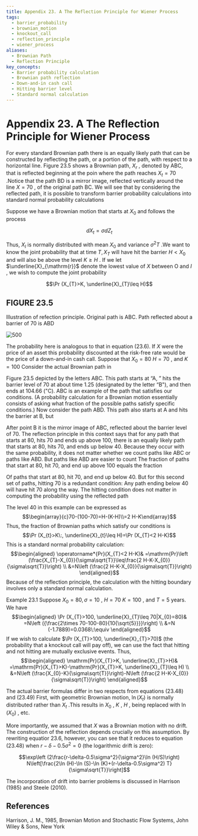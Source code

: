 ```yaml
---
title: Appendix 23. A The Reflection Principle for Wiener Process
tags:
  - barrier_probability
  - brownian_motion
  - knockout_call
  - reflection_principle
  - wiener_process
aliases:
  - Brownian Path
  - Reflection Principle
key_concepts:
  - Barrier probability calculation
  - Brownian path reflection
  - Down-and-in cash call
  - Hitting barrier level
  - Standard normal calculation
---
```


# Appendix 23. A The Reflection Principle for Wiener Process

For every standard Brownian path there is an equally likely path that can be constructed by reflecting the path,  or a portion of the path,  with respect to a horizontal line. Figure 23.5 shows a Brownian path,  $X_{r}$ ,  denoted by ABC,  that is reflected beginning at the poin where the path reaches $X_{t}=70$ .Notice that the path BD is a mirror image,  reflected vertically around the line $X=70$ ,  of the original path BC. We will see that by considering the reflected path,  it is possible to transform barrier probability calculations into standard normal probability calculations

Suppose we have a Brownian motion that starts at $X_{0}$ and follows the process

$$dX_{t}=\sigma dZ_{t}$$

Thus,  $X_{I}$ is normally distributed with mean $X_{0}$ and variance $\sigma^{2}T$ .We want to know the joint probability that at time $T,      X_{T}$ will have hit the barrier $H<X_{0}$ and will also be above the level $K\geq H$ . If we let $\underline{X}_{\mathrm{r}}$ denote the lowest value of $X$ between O and $I$ ,  we wish to compute the joint probability

$$\Pr (X_{T}>K,      \underline{X}_{T}\leq H)$$

## FIGURE 23.5

Illustration of refection principle. Original path is ABC. Path reflected about a barrier of 70 is ABD

 ![500](https://storage.simpletex.cn/view/fccZYAwqiloApgLsGN23M6KRUUEMxlngK)

The probability here is analogous to that in equation (23.6). If $X$ were the price of an asset this probability discounted at the risk-free rate would be the price of a down-and-in cash call. Suppose that $X_0=80$ $H=70$ ,  and $K=100$ Consider the actual Brownian path in

Figure 23.5 depicted by the letters ABC. This path starts at “A,  ” hits the barrier level of 70 at about time 1.25 (designated by the letter “B"),  and then ends at 104.66 ("C). ABC is an example of the path that satisfies our conditions. (A probability calculation for a Brownian motion essentially consists of asking what fraction of the possible paths satisfy specific conditions.) Now consider the path ABD. This path also starts at A and hits the barrier at B,  but

After point B it is the mirror image of ABC,  reflected about the barrier level of 70. The reflection principle in this context says that for any path that starts at 80,  hits 70 and ends up above 100,  there is an equally likely path that starts at 80,  hits 70,  and ends up below 40. Because they occur with the same probability,  it does not matter whether we count paths like ABC or paths like ABD. But paths like ABD are easier to count The fraction of paths that start at 80,  hit 70,  and end up above 100 equals the fraction

Of paths that start at 80,  hit 70,  and end up below 40. But for this second set of paths,  hitting 70 is a redundant condition: Any path ending below 40 will have hit 70 along the way. The hitting condition does not matter in computing the probability using the reflected path

The level 40 in this example can be expressed as
$$\begin{array}{c}70-(100-70)=H-(K-H)\\=2 H-K\end{array}$$
Thus,  the fraction of Brownian paths which satisfy our conditions is
$$\Pr (X_{t}>K\:,      \underline{X}_{t}\leq H)=\Pr (X_{T}<2 H-K)$$
This is a standard normal probability calculation:
$$\begin{aligned}
\operatorname*{Pr}(X_{T}<2 H-K)& =\mathrm{Pr}\left (\frac{X_{T}-X_{0}}{\sigma\sqrt{T}}\leq\frac{2 H-K-X_{0}}{\sigma\sqrt{T}}\right) \\
&=N\left (\frac{2 H-K-X_{0}}{\sigma\sqrt{T}}\right)
\end{aligned}$$
Because of the reflection principle,      the calculation with the hitting boundary involves only a standard normal calculation.

Example 23.1 Suppose $X_{0}=80,      \sigma=10$ ,      $H=70$ $K=100$ ,      and $T=5$ years. We have
$$\begin{aligned}
\Pr (X_{T}>100,      \underline{X}_{T}\leq 70|X_{0}=80)& =N\left ({\frac{2\times 70-100-80}{10{\sqrt{5}}}}\right) \\
&=N (-1.7889)=0.0368\:\equiv 
\end{aligned}$$
If we wish to calculate $\Pr (X_{T}>100,      \underline{X}_{T}>70)$ (the probability that a knockout call will pay off),      we can use the fact that hitting and not hitting are mutually exclusive events. Thus,      
$$\begin{aligned}
\mathrm{Pr}(X_{T}>K,      \underline{X}_{T}>H)& =\mathrm{Pr}(X_{T}>K)-\mathrm{Pr}(X_{T}>K,      \underline{X}_{T}\leq H) \\
&=N\left (\frac{X_{0}-K}{\sigma\sqrt{T}}\right)-N\left (\frac{2 H-K-X_{0}}{\sigma\sqrt{T}}\right)
\end{aligned}$$

The actual barrier formulas differ in two respects from equations (23.48) and (23.49) First,      with geometric Brownian motion,      $\ln (X_{t})$ is normally distributed rather than $X_{t}$ .This results in $X_{0}$ ,      $K$ ,      $H$ ,      being replaced with $\ln (X_{0})$ ,      etc.

More importantly,      we assumed that $X$ was a Brownian motion with no drift. The construction of the reflection depends crucially on this assumption. By rewriting equatior 23.6,      however,      you can see that it reduces to equation (23.48) when $r-\delta-0.5\sigma^{2}=0$ (the logarithmic drift is zero):

$$\exp\left (2\frac{r-\delta-0.5\sigma^2}{\sigma^2}\ln (H/S)\right) N\left[\frac{2\ln (H)-\ln (S)-\ln (K)+(r-\delta-0.5\sigma^2) T}{\sigma\sqrt{T}}\right]$$

The incorporation of drift into barrier problems is discussed in Harrison (1985) and Steele (2010).

## References

Harrison,      J. M.,      1985,      Brownian Motion and Stochastic Flow Systems,      John Wiley & Sons,      New York

